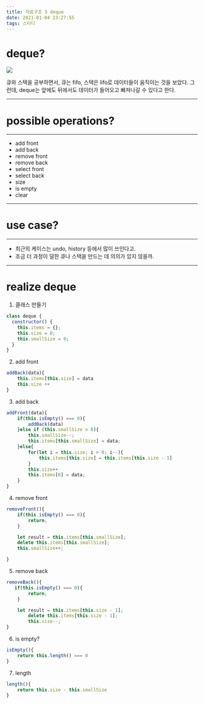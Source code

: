```yaml
---
title: 자료구조 5 deque
date: 2021-01-04 23:27:55
tags: 스터디
---
```


# deque?

 <img src="https://cdn.programiz.com/sites/tutorial2program/files/deque.png" />

큐와 스택을 공부하면서, 큐는 fifo, 스택은 lifo로 데이터들이 움직이는 것을 보았다.
그런데, deque는 앞에도 뒤에서도 데이터가 들어오고 빠져나갈 수 있다고 한다.

---

# possible operations?

---

- add front
- add back
- remove front
- remove back
- select front
- select back
- size
- is empty
- clear

---

# use case?

---

- 최근의 케이스는 undo, history 등에서 많이 쓰인다고.
- 조금 더 과정이 덜한 큐나 스택을 만드는 데 의의가 있지 않을까.

---

# realize deque

1. 클래스 만들기

```javascript
class deque {
  constructor() {
    this.items = {};
    this.size = 0;
    this.smallSize = 0;
  }
}
```

2. add front

```javascript
addBack(data){
    this.items[this.size] = data
    this.size ++
}
```

3. add back

```javascript
addFront(data){
    if(this.isEmpty() === 0){
        addBack(data)
    }else if (this.smallSize > 0){
        this.smallSize--;
        this.items[this.smallSize] = data;
    }else{
        for(let i = this.size; i > 0; i--){
            this.items[this.size] = this.items[this.size - 1]
        }
        this.size++
        this.items[0] = data;
    }
}
```

4. remove front

```javascript
removeFront(){
    if(this.isEmpty() === 0){
        return;
    }

    let result = this.items[this.smallSize];
    delete this.items[this.smallSize];
    this.smallSize++;

}
```

5. remove back

```javascript
removeBack(){
   if(this.isEmpty() === 0){
        return;
    }

    let result = this.items[this.size - 1];
        delete this.items[this.size - 1];
        this.size--;
}
```

6. is empty?

```javascript
isEmpty(){
    return this.length() === 0
}
```

7. length

```javascript
length(){
    return this.size - this.smallSize
}
```
